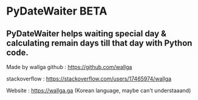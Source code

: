 # PyDateWaiter BETA
PyDateWaiter helps waiting special day &amp; calculating remain days till that day with Python code.
--------------
Made by wallga
github : https://github.com/wallga

stackoverflow : https://stackoverflow.com/users/17465974/wallga

Website : https://wallga.ga (Korean language, maybe can't understaaand)
